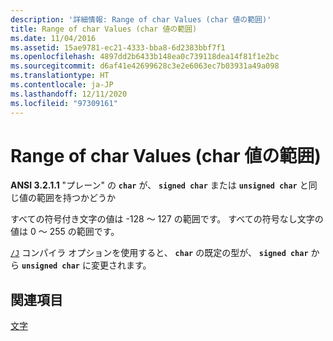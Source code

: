 ```yaml
---
description: '詳細情報: Range of char Values (char 値の範囲)'
title: Range of char Values (char 値の範囲)
ms.date: 11/04/2016
ms.assetid: 15ae9781-ec21-4333-bba8-6d2383bbf7f1
ms.openlocfilehash: 4897dd2b6433b148ea0c739118dea14f81f1e2bc
ms.sourcegitcommit: d6af41e42699628c3e2e6063ec7b03931a49a098
ms.translationtype: HT
ms.contentlocale: ja-JP
ms.lasthandoff: 12/11/2020
ms.locfileid: "97309161"
---
```

# <a name="range-of-char-values"></a>Range of char Values (char 値の範囲)

**ANSI 3.2.1.1** "プレーン" の **`char`** が、 **`signed char`** または **`unsigned char`** と同じ値の範囲を持つかどうか

すべての符号付き文字の値は -128 ～ 127 の範囲です。 すべての符号なし文字の値は 0 ～ 255 の範囲です。

[`/J`](../build/reference/j-default-char-type-is-unsigned.md) コンパイラ オプションを使用すると、 **`char`** の既定の型が、 **`signed char`** から **`unsigned char`** に変更されます。

## <a name="see-also"></a>関連項目

[文字](../c-language/characters.md)
